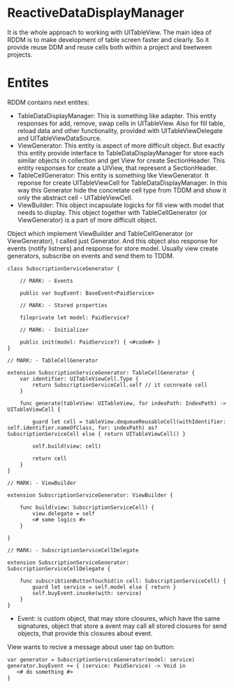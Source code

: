 # ReactiveDataDisplayManager
It is the whole approach to working with UITableView. 
The main idea of RDDM is to make development of table screen faster and clearly. So it provide reuse DDM and reuse cells both within a project and beetween projects.

# Entites
RDDM contains next entites:        
 - TableDataDisplayManager: This is something like adapter. This entity responses for add, remove, swap cells in UITableView. Also for fill table, reload data and other functionality, provided with UITableViewDelegate and UITableViewDataSource.
 - ViewGenerator: This entity is aspect of more difficult object. But exactly this entity provide interface to TableDataDisplayManager for store each similar objects in collection and get View for create SectionHeader. This entity responses for create a UIView, that represent a SectionHeader.
 - TableCellGenerator: This entity is something like ViewGenerator. It reponse for create UITableViewCell for TableDataDisplayManager. In this way this Generator hide the concretate cell type from TDDM and show it only the abstract cell - UITableViewCell.
 - ViewBuilder<ViewType>: This object incapsulate logicks for fill view with model that needs to display. This object together with TableCellGenerator (or ViewGenerator) is a part of more difficult object.
 
 Object which implement ViewBuilder and TableCellGenerator (or ViewGenerator), I called just Generator.
 And this object also response for events (notify listners) and response for store model. Usually view create generators, subscribe on events and send them to TDDM.
```
class SubscriptionServiceGenerator {

    // MARK: - Events

    public var buyEvent: BaseEvent<PaidService>

    // MARK: - Stored properties

    fileprivate let model: PaidService?

    // MARK: - Initializer

    public init(model: PaidService?) { <#code#> }
}

// MARK: - TableCellGenerator

extension SubscriptionServiceGenerator: TableCellGenerator {
    var identifier: UITableViewCell.Type {
        return SubscriptionServiceCell.self // it cocnreate cell
    }

    func generate(tableView: UITableView, for indexPath: IndexPath) -> UITableViewCell {

        guard let cell = tableView.dequeueReusableCell(withIdentifier: self.identifier.nameOfClass, for: indexPath) as? SubscriptionServiceCell else { return UITableViewCell() }

        self.build(view: cell)

        return cell
    }
}

// MARK: - ViewBuilder

extension SubscriptionServiceGenerator: ViewBuilder {

    func build(view: SubscriptionServiceCell) {
        view.delegate = self
        <# some logics #>
    }

}

// MARK: - SubscriptionServiceCellDelegate

extension SubscriptionServiceGenerator: SubscriptionServiceCellDelegate {

    func subscribtionButtonTouchid(in cell: SubscriptionServiceCell) {
        guard let service = self.model else { return }
        self.buyEvent.invoke(with: service)
    }
}
```
 - Event: is custom object, that may store closures, which have the same signatures, object that store a avent may call all stored closures for send objects, that provide this closures about event.

 View wants to recive a message about user tap on button:
 ```
 var generator = SubscriptionServiceGenerator(model: service)
 generator.buyEvent += { (service: PaidService) -> Void in
    <# do something #>
 }
```
